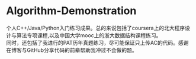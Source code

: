 # Algorithm-Demonstration
个人C++/Java/Python入门练习成果。总的来说包括了coursera上的北大程序设计与算法专项课程,以及中国大学mooc上的浙大数据结构课程练习。  
同时，还包括了我进行的PAT历年真题练习，尽可能保证只上传AC的代码。感谢在博客与GitHub分享代码的前辈帮助我冲过不会做的题。  

